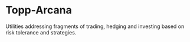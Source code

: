 # Topp-Arcana
Utilities addressing fragments of trading, hedging and investing based on risk tolerance and strategies.
